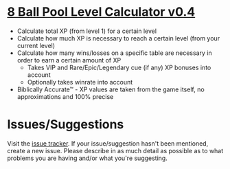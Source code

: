 # [8 Ball Pool Level Calculator v0.4](https://brokenphilip.github.io/8BPLevelCalc/)
- Calculate total XP (from level 1) for a certain level
- Calculate how much XP is necessary to reach a certain level (from your current level)
- Calculate how many wins/losses on a specific table are necessary in order to earn a certain amount of XP
  - Takes VIP and Rare/Epic/Legendary cue (if any) XP bonuses into account
  - Optionally takes winrate into account
- Biblically Accurate™ - XP values are taken from the game itself, no approximations and 100% precise

# Issues/Suggestions
Visit the [issue tracker](https://github.com/brokenphilip/8BPLevelCalc/issues?q=). If your issue/suggestion hasn't been mentioned, create a new issue. Please describe in as much detail as possible as to what problems you are having and/or what you're suggesting.
